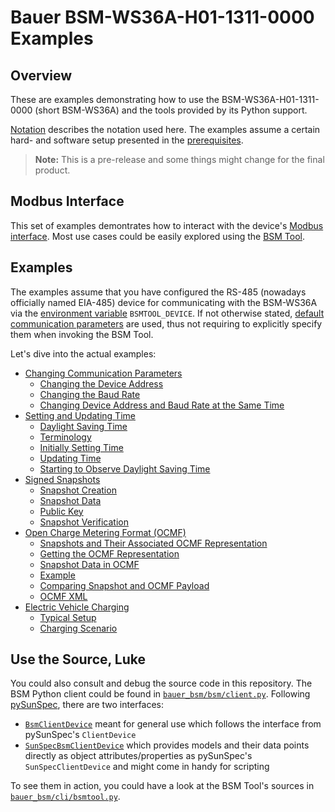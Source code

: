 # Bauer BSM-WS36A-H01-1311-0000 Examples

## Overview

These are examples demonstrating how to use the BSM-WS36A-H01-1311-0000 (short
BSM-WS36A) and the tools provided by its Python support.

[Notation](notation.md) describes the notation used here. The examples assume a
certain hard- and software setup presented in the
[prerequisites](prerequisites.md).

> **Note:** This is a pre-release and some things might change for the final
> product.


## Modbus Interface

This set of examples demontrates how to interact with the device's [Modbus
interface](modbus-interface.md). Most use cases could be easily explored using
the [BSM Tool](bsmtool.md).


## Examples

The examples assume that you have configured the RS-485 (nowadays officially
named EIA-485) device for communicating with the BSM-WS36A via the [environment
variable](bsmtool.md#environment-variables) `BSMTOOL_DEVICE`.  If not otherwise
stated, [default communication
parameters](modbus-interface.md#default-communication-parameters) are used,
thus not requiring to explicitly specify them when invoking the BSM Tool.

Let's dive into the actual examples:

- [Changing Communication Parameters](communication-parameters.md)
    - [Changing the Device Address](communication-parameters.md#changing-the-device-address)
    - [Changing the Baud Rate](communication-parameters.md#changing-the-baud-rate)
    - [Changing Device Address and Baud Rate at the Same Time](communication-parameters.md#changing-device-address-and-baud-rate-at-the-same-time)
- [Setting and Updating Time](time.md)
    - [Daylight Saving Time](time.md#daylight-saving-time)
    - [Terminology](time.md#terminology)
    - [Initially Setting Time](time.md#initially-setting-time)
    - [Updating Time](time.md#updating-time)
    - [Starting to Observe Daylight Saving Time](time.md#starting-to-observe-daylight-saving-time)
- [Signed Snapshots](snapshots.md)
    - [Snapshot Creation](snapshots.md#snapshot-creation)
    - [Snapshot Data](snapshots.md#snapshot-data)
    - [Public Key](snapshots.md#public-key)
    - [Snapshot Verification](snapshots.md#snapshot-verification)
- [Open Charge Metering Format (OCMF)](ocmf.md)
    - [Snapshots and Their Associated OCMF Representation](ocmf.md#snapshots-and-their-associated-ocmf-representation)
    - [Getting the OCMF Representation](ocmf.md#getting-the-ocmf-representation)
    - [Snapshot Data in OCMF](ocmf.md#snapshot-data-in-ocmf)
    - [Example](ocmf.md#example)
    - [Comparing Snapshot and OCMF Payload](ocmf.md#comparing-snapshot-and-ocmf-payload)
    - [OCMF XML](ocmf.md#ocmf-xml)
- [Electric Vehicle Charging](ev-charging.md)
    - [Typical Setup](ev-charging.md#typical-setup)
    - [Charging Scenario](ev-charging.md#charging-scenario)


## Use the Source, Luke

You could also consult and debug the source code in this repository. The BSM
Python client could be found in
[`bauer_bsm/bsm/client.py`](../../bauer_bsm/bsm/client.py). Following
[pySunSpec](https://github.com/sunspec/pysunspec), there are two interfaces:

- [`BsmClientDevice`](../../bauer_bsm/bsm/client.py#L103) meant for general use
  which follows the interface from pySunSpec's `ClientDevice`
- [`SunSpecBsmClientDevice`](../../bauer_bsm/bsm/client.py#L468) which provides
  models and their data points directly as object attributes/properties as
  pySunSpec's `SunSpecClientDevice` and might come in handy for scripting

To see them in action, you could have a look at the BSM Tool's sources in
[`bauer_bsm/cli/bsmtool.py`](../../bauer_bsm/cli/bsmtool.py).
